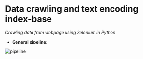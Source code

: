 # Data crawling and text encoding index-base

*Crawling data from webpage using Selenium in Python*
* **General pipeline:**

![pipeline](https://d3hi6wehcrq5by.cloudfront.net/itnavi-blog/2020/08/xep-loi-ich-thu-thap-tho)
